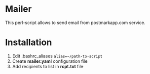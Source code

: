 # Mailer

This perl-script allows to send email from postmarkapp.com service.

# Installation

1. Edit .bashrc_aliases
`alias=~/path-to-script`
2. Create **mailer.yaml** configuration file
3. Add recipients to list in **rcpt.txt** file
